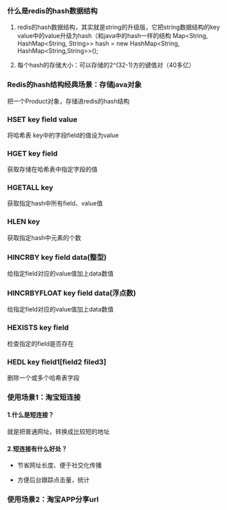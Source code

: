 ### 什么是redis的hash数据结构
1. redis的hash数据结构，其实就是string的升级版，它把string数据结构的key value中的value升级为hash（和java中的hash一样的结构
Map<String, HashMap<String, String>> hash = new HashMap<String, HashMap<String,String>>();

2. 每个hash的存储大小：可以存储的2^(32-1)方的键值对（40多亿）

### Redis的hash结构经典场景：存储java对象
把一个Product对象，存储进redis的hash结构

### HSET key field value
将哈希表 key中的字段field的值设为value
### HGET key field
获取存储在哈希表中指定字段的值

### HGETALL key
获取指定hash中所有field、value值

### HLEN key
获取指定hash中元素的个数

### HINCRBY key field data(整型)
给指定field对应的value值加上data数值

### HINCRBYFLOAT key field data(浮点数)
给指定field对应的value值加上data数值

### HEXISTS key field
检查指定的field是否存在

### HEDL key field1[field2 filed3]
删除一个或多个哈希表字段

### 使用场景1：淘宝短连接
#### 1.什么是短连接？

就是把普通网址，转换成比较短的地址

#### 2.短连接有什么好处？

- 节省网址长度、便于社交化传播

- 方便后台跟踪点击量，统计
### 使用场景2：淘宝APP分享url

